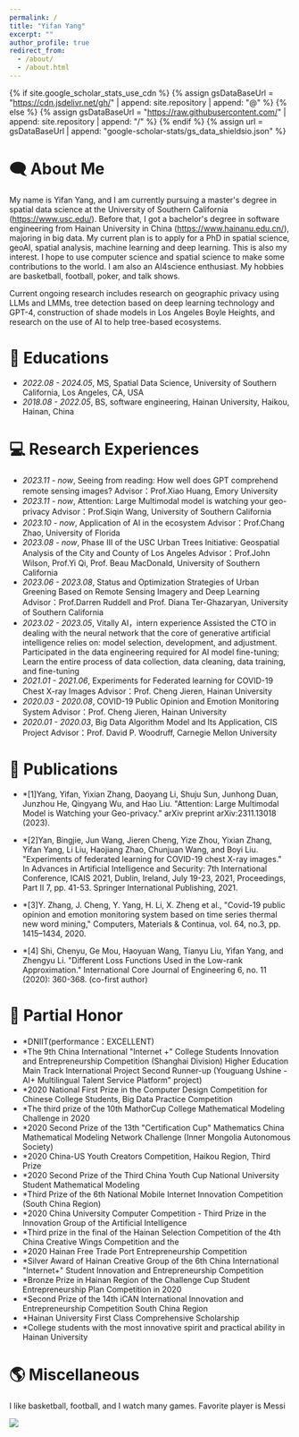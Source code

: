```yaml
---
permalink: /
title: "Yifan Yang"
excerpt: ""
author_profile: true
redirect_from: 
  - /about/
  - /about.html
---
```


{% if site.google_scholar_stats_use_cdn %}
{% assign gsDataBaseUrl = "https://cdn.jsdelivr.net/gh/" | append: site.repository | append: "@" %}
{% else %}
{% assign gsDataBaseUrl = "https://raw.githubusercontent.com/" | append: site.repository | append: "/" %}
{% endif %}
{% assign url = gsDataBaseUrl | append: "google-scholar-stats/gs_data_shieldsio.json" %}

<span class='anchor' id='about-me'></span>

# 🗨 About Me
My name is Yifan Yang, and I am currently pursuing a master's degree in spatial data science at the University of Southern California (https://www.usc.edu/). Before that, I got a bachelor's degree in software engineering from Hainan University in China (https://www.hainanu.edu.cn/), majoring in big data. My current plan is to apply for a PhD in spatial science, geoAI, spatial analysis, machine learning and deep learning. This is also my interest. I hope to use computer science and spatial science to make some contributions to the world. I am also an AI4science enthusiast. My hobbies are basketball, football, poker, and talk shows.

Current ongoing research includes research on geographic privacy using LLMs and LMMs, tree detection based on deep learning technology and GPT-4, construction of shade models in Los Angeles Boyle Heights, and research on the use of AI to help tree-based ecosystems.

# 📖 Educations
- *2022.08 - 2024.05*, MS, Spatial Data Science, University of Southern California, Los Angeles, CA, USA
- *2018.08 - 2022.05*, BS, software engineering, Hainan University, Haikou, Hainan, China

# 💻 Research Experiences
- *2023.11 - now*, Seeing from reading: How well does GPT comprehend remote sensing images?
   Advisor：Prof.Xiao Huang, Emory University 
- *2023.11 - now*, Attention: Large Multimodal model is watching your geo-privacy
   Advisor：Prof.Siqin Wang, University of Southern California
- *2023.10 - now*, Application of AI in the ecosystem
   Advisor：Prof.Chang Zhao, University of Florida
- *2023.08 - now*, Phase III of the USC Urban Trees Initiative: Geospatial Analysis of the City and County of Los Angeles
   Advisor：Prof.John Wilson, Prof.Yi Qi, Prof. Beau MacDonald, University of Southern California
- *2023.06 - 2023.08*,  Status and Optimization Strategies of Urban Greening Based on Remote Sensing Imagery and Deep Learning
   Advisor：Prof.Darren Ruddell and Prof. Diana Ter-Ghazaryan, University of Southern California
- *2023.02 - 2023.05*, Vitally AI，intern experience
   Assisted the CTO in dealing with the neural network that the core of generative artificial intelligence relies on: model selection, development, and adjustment.
   Participated in the data engineering required for AI model fine-tuning; Learn the entire process of data collection, data cleaning, data training, and fine-tuning
- *2021.01 - 2021.06*, Experiments for Federated learning for COVID-19 Chest X-ray Images
   Advisor：Prof. Cheng Jieren, Hainan University
- *2020.03 - 2020.08*, COVID-19 Public Opinion and Emotion Monitoring System
   Advisor：Prof. Cheng Jieren, Hainan University
- *2020.01 - 2020.03*, Big Data Algorithm Model and Its Application, CIS Project
   Advisor：Prof. David P. Woodruff, Carnegie Mellon University

# 📕 Publications
- *[1]Yang, Yifan, Yixian Zhang, Daoyang Li, Shuju Sun, Junhong Duan, Junzhou He, Qingyang Wu, and Hao Liu. "Attention: Large Multimodal Model is Watching your Geo-privacy." arXiv preprint arXiv:2311.13018 (2023).
  
- *[2]Yan, Bingjie, Jun Wang, Jieren Cheng, Yize Zhou, Yixian Zhang, Yifan Yang, Li Liu, Haojiang Zhao, Chunjuan Wang, and Boyi Liu. "Experiments of federated learning for COVID-19 chest X-ray images." In Advances in Artificial Intelligence and Security: 7th International Conference, ICAIS 2021, Dublin, Ireland, July 19-23, 2021, Proceedings, Part II 7, pp. 41-53. Springer International Publishing, 2021.
  
- *[3]Y. Zhang, J. Cheng, Y. Yang, H. Li, X. Zheng et al., "Covid-19 public opinion and emotion monitoring system based on time series thermal new word mining," Computers, Materials & Continua, vol. 64, no.3, pp. 1415–1434, 2020.

- *[4] Shi, Chenyu, Ge Mou, Haoyuan Wang, Tianyu Liu, Yifan Yang, and Zhengyu Li. "Different Loss Functions Used in the Low-rank Approximation." International Core Journal of Engineering 6, no. 11 (2020): 360-368. (co-first author)

# 👑 Partial Honor
- *DNIIT(performance：EXCELLENT)
- *The 9th China International "Internet +" College Students Innovation and Entrepreneurship Competition (Shanghai Division) Higher Education Main Track International Project Second Runner-up (Youguang Ushine - AI+ Multilingual Talent Service Platform" project)
- *2020 National First Prize in the Computer Design Competition for Chinese College Students, Big Data Practice Competition
- *The third prize of the 10th MathorCup College Mathematical Modeling Challenge in 2020                               
- *2020 Second Prize of the 13th "Certification Cup" Mathematics China Mathematical Modeling Network Challenge (Inner Mongolia Autonomous Society)                            
- *2020 China-US Youth Creators Competition, Haikou Region, Third Prize
- *2020 Second Prize of the Third China Youth Cup National University Student Mathematical Modeling           
- *Third Prize of the 6th National Mobile Internet Innovation Competition (South China Region)                           
- *2020 China University Computer Competition - Third Prize in the Innovation Group of the Artificial Intelligence
- *Third prize in the final of the Hainan Selection Competition of the 4th China Creative Wings Competition and the
- *2020 Hainan Free Trade Port Entrepreneurship Competition
- *Silver Award of Hainan Creative Group of the 6th China International "Internet+" Student Innovation and Entrepreneurship Competition
- *Bronze Prize in Hainan Region of the Challenge Cup Student Entrepreneurship Plan Competition in 2020       
- *Second Prize of the 14th iCAN International Innovation and Entrepreneurship Competition South China Region
- *Hainan University First Class Comprehensive Scholarship
- *College students with the most innovative spirit and practical ability in Hainan University                               

# 🌎 Miscellaneous
[comment]: <> ( I am recording some of my works and thoughts in form of blog.)
I like basketball, football, and I watch many games. Favorite player is Messi

<body>
<a href="https://clustrmaps.com/site/1bvzy"  title="Visit tracker"><img src="//www.clustrmaps.com/map_v2.png?d=ew9JD5D1fDG0V7A7Uc0mx-mp4-J3v9AA6jUiCkkFMXA&cl=ffffff" /></a>
</body>
